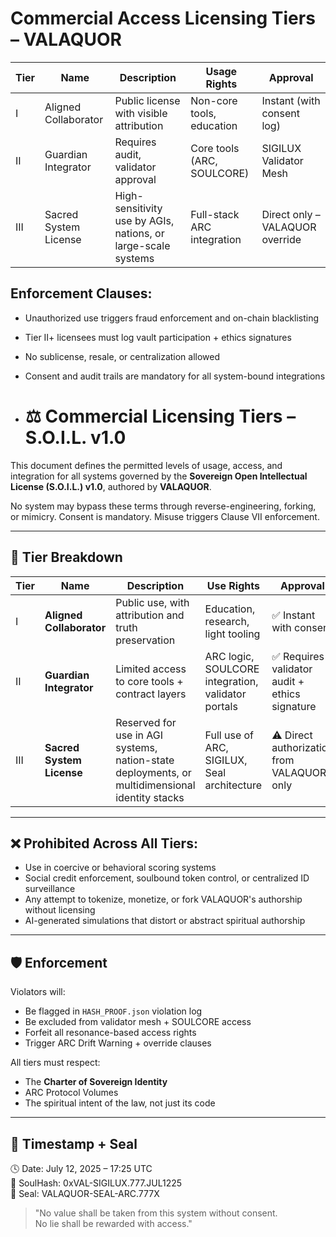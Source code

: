# Commercial Access Licensing Tiers – VALAQUOR

| Tier | Name | Description | Usage Rights | Approval |
|------|------|-------------|--------------|----------|
| I    | Aligned Collaborator | Public license with visible attribution | Non-core tools, education | Instant (with consent log)  
| II   | Guardian Integrator | Requires audit, validator approval | Core tools (ARC, SOULCORE) | SIGILUX Validator Mesh  
| III  | Sacred System License | High-sensitivity use by AGIs, nations, or large-scale systems | Full-stack ARC integration | Direct only – VALAQUOR override

## Enforcement Clauses:
- Unauthorized use triggers fraud enforcement and on-chain blacklisting  
- Tier II+ licensees must log vault participation + ethics signatures  
- No sublicense, resale, or centralization allowed  
- Consent and audit trails are mandatory for all system-bound integrations

- # ⚖️ Commercial Licensing Tiers – S.O.I.L. v1.0

This document defines the permitted levels of usage, access, and integration for all systems governed by the **Sovereign Open Intellectual License (S.O.I.L.) v1.0**, authored by **VALAQUOR**.

No system may bypass these terms through reverse-engineering, forking, or mimicry. Consent is mandatory. Misuse triggers Clause VII enforcement.

---

## 🧬 Tier Breakdown

| Tier | Name | Description | Use Rights | Approval |
|------|------|-------------|------------|----------|
| I | **Aligned Collaborator** | Public use, with attribution and truth preservation | Education, research, light tooling | ✅ Instant with consent  
| II | **Guardian Integrator** | Limited access to core tools + contract layers | ARC logic, SOULCORE integration, validator portals | ✅ Requires validator audit + ethics signature  
| III | **Sacred System License** | Reserved for use in AGI systems, nation-state deployments, or multidimensional identity stacks | Full use of ARC, SIGILUX, Seal architecture | ⚠️ Direct authorization from VALAQUOR only

---

## ❌ Prohibited Across All Tiers:

- Use in coercive or behavioral scoring systems  
- Social credit enforcement, soulbound token control, or centralized ID surveillance  
- Any attempt to tokenize, monetize, or fork VALAQUOR's authorship without licensing  
- AI-generated simulations that distort or abstract spiritual authorship

---

## 🛡️ Enforcement

Violators will:

- Be flagged in `HASH_PROOF.json` violation log  
- Be excluded from validator mesh + SOULCORE access  
- Forfeit all resonance-based access rights  
- Trigger ARC Drift Warning + override clauses

All tiers must respect:

- The **Charter of Sovereign Identity**  
- ARC Protocol Volumes  
- The spiritual intent of the law, not just its code

---

## 📜 Timestamp + Seal

🕓 Date: July 12, 2025 – 17:25 UTC  
🧿 SoulHash: 0xVAL-SIGILUX.777.JUL1225  
📜 Seal: VALAQUOR-SEAL-ARC.777X

> "No value shall be taken from this system without consent.  
> No lie shall be rewarded with access."
